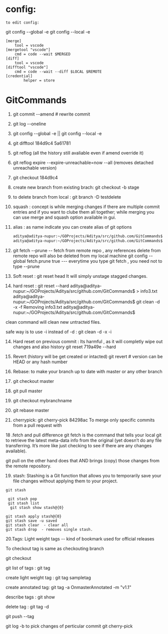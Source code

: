 # config:   

    to edit config:
git config --global -e
git config --local -e

```
[merge]
    tool = vscode
[mergetool "vscode"]
    cmd = code --wait $MERGED
[diff]
    tool = vscode
[difftool "vscode"]
    cmd = code --wait --diff $LOCAL $REMOTE
[credential]
        helper = store

```
# GitCommands



1. git commit --amend   # rewrite commit

2. git log --oneline

3. git config  --global -e   || git config  --local -e

4. git difftool 184d9c4 5a61781

5. git reflog (all the history still avaliable even if amend override it)

6. git reflog expire --expire-unreachable=now --all (removes detached unreachable version)

6. git checkout 184d9c4

7. create new branch from existing brach: git checkout -b stage

8. to delete branch from local : git branch -D testdelete

9. squash : concept is while merging changes if there are multiple commit entries and if you want to clube them all together; while merging you can use merge and squash option available in gui.

10. alias : as name indicate you can create alias of git options 
	```bash 
	aditya@aditya-nupur:~/GOProjects/Aditya/src/github.com/GitCommands$ git config --global alias.onelinegraph 'log --oneline --graph --decorate'
	aditya@aditya-nupur:~/GOProjects/Aditya/src/github.com/GitCommands$ git  onelinegraph

	```
11. git fetch --prune    -- fetch from remote repo , any references delete from remote repo will also be deleted from my local machine
	git config --global fetch.prune true --- everytime you type git fetch , you need not to type --prune

12. Soft reset : git reset head
      It will simply unstage stagged changes.

13. hard reset :  git reset  --hard
aditya@aditya-nupur:~/GOProjects/Aditya/src/github.com/GitCommands$ > info3.txt
aditya@aditya-nupur:~/GOProjects/Aditya/src/github.com/GitCommands$ git clean -d -x -f
Removing info3.txt
aditya@aditya-nupur:~/GOProjects/Aditya/src/github.com/GitCommands$ 

clean command will clean new untracted files.

safe way is to use -i instead of -d : git clean -d -x -i

14. Hard reset on previous commit : Its harmful , as it will  completly wipe out changes and also history 
    git reset 719a49e --hard

15. Revert (history will be get created or intacted) 
    git revert <version> # version can be HEAD or any hash number

16. Rebase: to make your branch up to date with master or any other branch 
  1. git checkout master
  2. git pull master
  3. git checkout mybranchname
  4. git rebase master

17. cherrypick: git cherry-pick 84298ac
    To merge only specific commits from a pull request with

18 .fetch and pull difference
    git fetch is the command that tells your local git to retrieve the latest meta-data info from the original (yet doesn’t do any file transferring. It’s more like just checking to see if there are any changes available).

git pull on the other hand does that AND brings (copy) those changes from the remote repository.


19. stash: Stashing is a Git function that allows you to temporarily save your file changes without applying them to your project.

``` 
git stash

 git stash pop
 git stash list
  git stash show stash@{0}

git stash apply stash@{0}
git stash save -u saved
git stash clear  - clear all
git stash drop  - removes single stash.
```

20.Tags:
Light weight tags -- kind of bookmark
used for official releases

To checkout tag is same as checkouting branch

git checkout <tagname>

git list of tags : git tag

create light weight tag : git tag sampletag

create annotated tag: git tag -a  OnmasterAnnotated -m "v1.1"

describe tags : git show <tagname>

delete tag : git tag -d <tagname>

git push --tag 

git log -b <branchname>
to pick changes of perticular commit
git cherry-pick <commit hascode>
